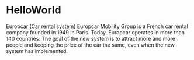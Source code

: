 # HelloWorld
Europcar (Car rental system)
Europcar Mobility Group is a French car rental company founded in 1949 in Paris. Today, Europcar operates in more than 140 countries. The goal of the new system is to attract more and more people and keeping the price of the car the same, even when the new system has implemented.
